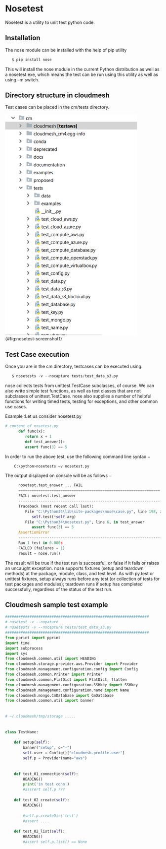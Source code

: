 # Nosetest

Nosetest is a utility to unit test python code. 

## Installation
The nose module can be installed with the help of pip utility

```python
   $ pip install nose
```

This will install the nose module in the current Python distribution as well 
as a nosetest.exe, which means the test can be run using this utility as well as using –m switch.

## Directory structure in cloudmesh

Test cases can be placed in the cm/tests directory.

![nosetest Directory Structure](images/nosetest-screenshot1.png){#fig:nosetest-screenshot1}

## Test Case execution 

Once you are in the cm directory, testcases can be executed using.

```python
   $ nosetests -v --nocapture tests/test_data_s3.py
```
nose collects tests from unittest.TestCase subclasses, of course. We can also write simple test functions, as well as test classes that are not subclasses of unittest.TestCase. nose also supplies a number of helpful functions for writing timed tests, testing for exceptions, and other common use cases.

Example
:Let us consider nosetest.py

```python
# content of nosetest.py
      def func(x):
         return x + 1
         def test_answer():
         assert func(3) == 5
```
In order to run the above test, use the following command line syntax −

```python
    C:\python>nosetests –v nosetest.py
```

The output displayed on console will be as follows −

```python
      nosetest.test_answer ... FAIL
      ================================================================
      FAIL: nosetest.test_answer
      ----------------------------------------------------------------------
      Traceback (most recent call last):
         File "C:\Python34\lib\site-packages\nose\case.py", line 198, in runTest
            self.test(*self.arg)
         File "C:\Python34\nosetest.py", line 6, in test_answer
            assert func(3) == 5
      AssertionError
      ----------------------------------------------------------------------
      Ran 1 test in 0.000s
      FAILED (failures = 1)
      result = nose.run()
```

The result will be true if the test run is successful, or false if it fails or raises an uncaught exception.
nose supports fixtures (setup and teardown methods) at the package, module, class, and test level. As with py.test or unittest fixtures, setup always runs before any test (or collection of tests for test packages and modules); teardown runs if setup has completed successfully, regardless of the status of the test run.

## Cloudmesh sample test example
```python
#################################################################
# nosetest -v --nopature
# nosetests -v --nocapture tests/test_data_s3.py
#################################################################
from pprint import pprint
import time
import subprocess
import sys
from cloudmesh.common.util import HEADING
from cloudmesh.storage.provider.aws.Provider import Provider
from cloudmesh.management.configuration.config import Config
from cloudmesh.common.Printer import Printer
from cloudmesh.common.FlatDict import FlatDict, flatten
from cloudmesh.management.configuration.SSHkey import SSHkey
from cloudmesh.management.configuration.name import Name
from cloudmesh.mongo.CmDatabase import CmDatabase
from cloudmesh.common.util import banner


# ~/.cloudmesh/tmp/storage .....


class TestName:

    def setup(self):
        banner("setup", c="-")
        self.user = Config()["cloudmesh.profile.user"]
        self.p = Provider(name="aws")
        

    def test_01_connection(self):
        HEADING()
        print('in test conn')
        #assrert self.p ???

    def test_02_create(self):
        HEADING()

        #self.p.createDir('test')
        #assert ....
        
    def test_02_list(self):
        HEADING()
        #assert self.p.list() == None
   ```     
